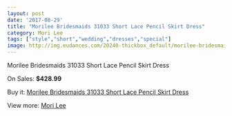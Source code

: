 ```yaml
---
layout: post
date: '2017-08-29'
title: "Morilee Bridesmaids 31033 Short Lace Pencil Skirt Dress"
category: Mori Lee
tags: ["style","short","wedding","dresses","special"]
image: http://img.eudances.com/20240-thickbox_default/morilee-bridesmaids-31033-short-lace-pencil-skirt-dress.jpg
---
```

Morilee Bridesmaids 31033 Short Lace Pencil Skirt Dress

On Sales: **$428.99**
<a href="https://www.eudances.com/en/mori-lee/6065-morilee-bridesmaids-31033-short-lace-pencil-skirt-dress.html"><amp-img layout="responsive" width="600" height="600" src="//img.eudances.com/20240-thickbox_default/morilee-bridesmaids-31033-short-lace-pencil-skirt-dress.jpg" alt="Morilee Bridesmaids 31033 Short Lace Pencil Skirt Dress 0" /></a>
<a href="https://www.eudances.com/en/mori-lee/6065-morilee-bridesmaids-31033-short-lace-pencil-skirt-dress.html"><amp-img layout="responsive" width="600" height="600" src="//img.eudances.com/20243-thickbox_default/morilee-bridesmaids-31033-short-lace-pencil-skirt-dress.jpg" alt="Morilee Bridesmaids 31033 Short Lace Pencil Skirt Dress 1" /></a>
<a href="https://www.eudances.com/en/mori-lee/6065-morilee-bridesmaids-31033-short-lace-pencil-skirt-dress.html"><amp-img layout="responsive" width="600" height="600" src="//img.eudances.com/20242-thickbox_default/morilee-bridesmaids-31033-short-lace-pencil-skirt-dress.jpg" alt="Morilee Bridesmaids 31033 Short Lace Pencil Skirt Dress 2" /></a>
<a href="https://www.eudances.com/en/mori-lee/6065-morilee-bridesmaids-31033-short-lace-pencil-skirt-dress.html"><amp-img layout="responsive" width="600" height="600" src="//img.eudances.com/20241-thickbox_default/morilee-bridesmaids-31033-short-lace-pencil-skirt-dress.jpg" alt="Morilee Bridesmaids 31033 Short Lace Pencil Skirt Dress 3" /></a>

Buy it: [Morilee Bridesmaids 31033 Short Lace Pencil Skirt Dress](https://www.eudances.com/en/mori-lee/6065-morilee-bridesmaids-31033-short-lace-pencil-skirt-dress.html "Morilee Bridesmaids 31033 Short Lace Pencil Skirt Dress")

View more: [Mori Lee](https://www.eudances.com/en/65-mori-lee "Mori Lee")